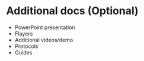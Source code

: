 
# Additional docs (Optional)

- PowerPoint presentation
- Flayers
- Additional videos/demo
- Protocols
- Guides
